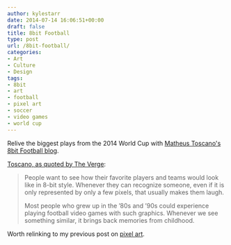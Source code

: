 ```yaml
---
author: kylestarr
date: 2014-07-14 16:06:51+00:00
draft: false
title: 8bit Football
type: post
url: /8bit-football/
categories:
- Art
- Culture
- Design
tags:
- 8bit
- art
- football
- pixel art
- soccer
- video games
- world cup
---
```


Relive the biggest plays from the 2014 World Cup with [Matheus Toscano's 8bit Football blog](http://8bit-football.com).

[Toscano, as quoted by The Verge](http://theverge.com/2014/7/14/5897753/all-the-world-cups-biggest-moments-in-striking-8-bit-drawings):

> People want to see how their favorite players and teams would look like in 8-bit style. Whenever they can recognize someone, even if it is only represented by only a few pixels, that usually makes them laugh.
>
> Most people who grew up in the ’80s and ’90s could experience playing football video games with such graphics. Whenever we see something similar, it brings back memories from childhood.

Worth relinking to my previous post on [pixel art](/2014/07/03/pixel-art/).
